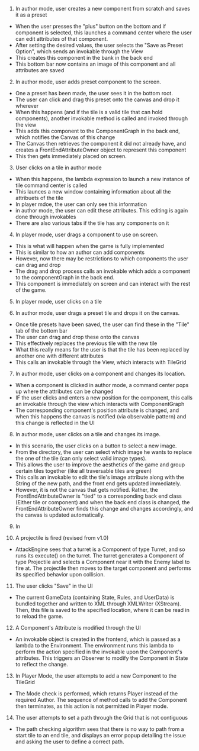 1. In author mode, user creates a new component from scratch and saves it as a preset

* When the user presses the "plus" button on the bottom and if component is selected, this launches a command center where the user can edit attributes of that component. 
* After setting the desired values, the user selects the "Save as Preset Option", which sends an invokable through the View
* This creates this component in the bank in the back end
* This bottom bar now contains an image of this component and all attributes are saved

2. In author mode, user adds preset component to the screen.

* One a preset has been made, the user sees it in the bottom root.
* The user can click and drag this preset onto the canvas and drop it wherever
* When this happens (and if the tile is a valid tile that can hold components), another invokable method is called and invoked through the view
* This adds this component to the ComponentGraph in the back end, which notifies the Canvas of this change
* The Canvas then retrieves the component it did not already have, and creates a FrontEndAttributeOwner object to represent this component
* This then gets immediately placed on screen.

3. User clicks on a tile in author mode



* When this happens, the lambda expression to launch a new instance of tile command center is called
* This launces a new window containing information about all the attribuets of the tile
* In player mdoe, the user can only see this information
* in author mode, the user can edit these attributes. This editing is again done through invokables
* There are also various tabs if the tile has any components on it

4. In player mode, user drags a component to use on screen.
 

* This is what will happen when the game is fully implemented
* This is similar to how an author can add components
* However, now there may be restrictions to which components the user can drag and drop
* The drag and drop process calls an invokable which adds a component to the componentGraph in the back end.
* This component is immediately on screen and can interact with the rest of the game.

5. In player mode, user clicks on a tile



6. In author mode, user drags a preset tile and drops it on the canvas.



* Once tile presets have been saved, the user can find these in the "Tile" tab of the bottom bar
* The user can drag and drop these onto the canvas
* This effectively replaces the previous tile with the new tile
* What this really means for the user is that the tile has been replaced by another one with different attributes
* This calls an invokable through the View, which interacts with TileGrid

7. In author mode, user clicks on a component and changes its location.


* When a component is clicked in author mode, a command center pops up where the attributes can be changed
* IF the user clicks and enters a new position for the component, this calls an invokable through the view which interacts with ComponentGraph
* The corresponding component's position attribute is changed, and when this happens the canvas is notified (via observable pattern) and this change is reflected in the UI


8. In author mode, user clicks on a tile and changes its image.


* In this scenario, the user clicks on a button to select a new image.
* From the directory, the user can select which image he wants to replace the one of the tile (can only select valid image types).
* This allows the user to improve the aesthetics of the game and group certain tiles together (like all traversable tiles are green)
* This calls an invokable to edit the tile's image attribute along with the String of the new path, and the front end gets updated immediately.
* However, it is not the canvas that gets notified. Rather, the FrontEndAttributeOwner is "tied" to a corresponding back end class (Either tile or component) and when the back end class is changed, the FrontEndAttributeOwner finds this change and changes accordingly, and the canvas is updated automatically.


9. In 


10. A projectile is fired (revised from v1.0)

* AttackEngine sees that a turret is a Component of type Turret, and so runs its execute() on the turret. The turret generates a Component of type Projectile and selects a Component near it with the Enemy label to fire at. The projectile then moves to the target component and performs its specified behavior upon collision.

11. The user clicks "Save" in the UI

* The current GameData (containing State, Rules, and UserData) is bundled together and written to XML through XMLWriter (XStream). Then, this file is saved to the specified location, where it can be read in to reload the game.

12. A Component's Attribute is modified through the UI

* An invokable object is created in the frontend, which is passed as a lambda to the Environment. The environment runs this lambda to perform the action specified in the invokable upon the Component's attributes. This triggers an Observer to modify the Component in State to reflect the change.

13. In Player Mode, the user attempts to add a new Component to the TileGrid

* The Mode check is performed, which returns Player instead of the required Author. The sequence of method calls to add the Component then terminates, as this action is not permitted in Player mode.

14. The user attempts to set a path through the Grid that is not contiguous
* The path checking algorithm sees that there is no way to path from a start tile to an end tile, and displays an error popup detailing the issue and asking the user to define a correct path. 